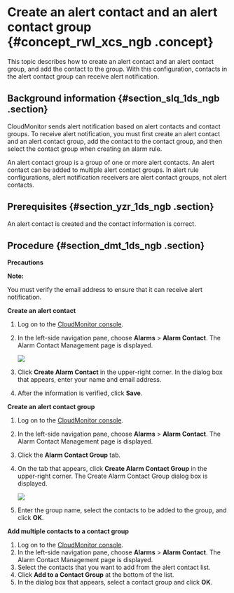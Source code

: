 # Create an alert contact and an alert contact group {#concept_rwl_xcs_ngb .concept}

This topic describes how to create an alert contact and an alert contact group, and add the contact to the group. With this configuration, contacts in the alert contact group can receive alert notification.

## Background information {#section_slq_1ds_ngb .section}

CloudMonitor sends alert notification based on alert contacts and contact groups. To receive alert notification, you must first create an alert contact and an alert contact group, add the contact to the contact group, and then select the contact group when creating an alarm rule.

An alert contact group is a group of one or more alert contacts. An alert contact can be added to multiple alert contact groups. In alert rule configurations, alert notification receivers are alert contact groups, not alert contacts.

## Prerequisites {#section_yzr_1ds_ngb .section}

An alert contact is created and the contact information is correct.

## Procedure {#section_dmt_1ds_ngb .section}

**Precautions**

**Note:** 

You must verify the email address to ensure that it can receive alert notification.

**Create an alert contact**

1.  Log on to the [CloudMonitor console](https://partners-intl.console.aliyun.com/#/cms).
2.  In the left-side navigation pane, choose **Alarms** \> **Alarm Contact**. The Alarm Contact Management page is displayed.

    ![](http://static-aliyun-doc.oss-cn-hangzhou.aliyuncs.com/assets/img/116866/155660786337869_en-US.png)

3.  Click **Create Alarm Contact** in the upper-right corner. In the dialog box that appears, enter your name and email address.
4.  After the information is verified, click **Save**.

**Create an alert contact group**

1.  Log on to the [CloudMonitor console](https://partners-intl.console.aliyun.com/#/cms).
2.  In the left-side navigation pane, choose **Alarms** \> **Alarm Contact**. The Alarm Contact Management page is displayed.
3.  Click the **Alarm Contact Group** tab.
4.  On the tab that appears, click **Create Alarm Contact Group** in the upper-right corner. The Create Alarm Contact Group dialog box is displayed.

    ![](http://static-aliyun-doc.oss-cn-hangzhou.aliyuncs.com/assets/img/116866/155660786337871_en-US.png)

5.  Enter the group name, select the contacts to be added to the group, and click **OK**.

**Add multiple contacts to a contact group**

1.  Log on to the [CloudMonitor console](https://partners-intl.console.aliyun.com/#/cms).
2.  In the left-side navigation pane, choose **Alarms** \> **Alarm Contact**. The Alarm Contact Management page is displayed.
3.  Select the contacts that you want to add from the alert contact list.
4.  Click **Add to a Contact Group** at the bottom of the list.
5.  In the dialog box that appears, select a contact group and click **OK**.

